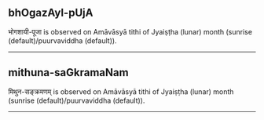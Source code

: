 ## bhOgazAyI-pUjA
भोगशायी-पूजा is observed on Amāvāsyā tithi of Jyaiṣṭha (lunar) month (sunrise (default)/puurvaviddha (default)).



---
## mithuna-saGkramaNam
मिथुन-सङ्क्रमणम् is observed on Amāvāsyā tithi of Jyaiṣṭha (lunar) month (sunrise (default)/puurvaviddha (default)).



---

